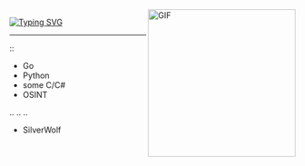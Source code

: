 <img align="right" alt="GIF" src="https://media1.tenor.com/m/g1EvzuaM5b8AAAAC/hanabi-honkai.gif" width="260px" margin="1px"/>

 [![Typing SVG](https://readme-typing-svg.herokuapp.com?font=Fira+Code&pause=1000&color=F700B0&center=false&vCenter=false&random=false&width=435&lines=hanabi)](https://git.io/typing-svg)

---
::
- Go
- Python
- some C/C#
- OSINT

..
..
..

- SilverWolf
